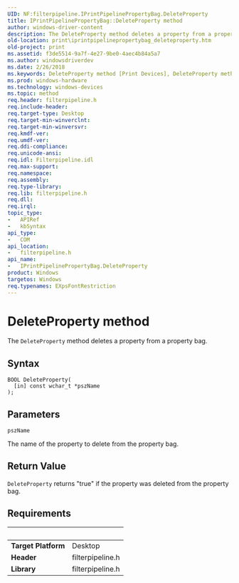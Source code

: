 ```yaml
---
UID: NF:filterpipeline.IPrintPipelinePropertyBag.DeleteProperty
title: IPrintPipelinePropertyBag::DeleteProperty method
author: windows-driver-content
description: The DeleteProperty method deletes a property from a property bag.
old-location: print\iprintpipelinepropertybag_deleteproperty.htm
old-project: print
ms.assetid: f3de5514-9a7f-4e27-9be0-4aec4b84a5a7
ms.author: windowsdriverdev
ms.date: 2/26/2018
ms.keywords: DeleteProperty method [Print Devices], DeleteProperty method [Print Devices], IPrintPipelinePropertyBag interface, DeleteProperty,IPrintPipelinePropertyBag.DeleteProperty, IPrintPipelinePropertyBag, IPrintPipelinePropertyBag interface [Print Devices], DeleteProperty method, IPrintPipelinePropertyBag::DeleteProperty, filterpipeline/IPrintPipelinePropertyBag::DeleteProperty, filterpipeline_816db2e4-811c-467f-a7c3-65d2e35c0107.xml, print.iprintpipelinepropertybag_deleteproperty
ms.prod: windows-hardware
ms.technology: windows-devices
ms.topic: method
req.header: filterpipeline.h
req.include-header: 
req.target-type: Desktop
req.target-min-winverclnt: 
req.target-min-winversvr: 
req.kmdf-ver: 
req.umdf-ver: 
req.ddi-compliance: 
req.unicode-ansi: 
req.idl: Filterpipeline.idl
req.max-support: 
req.namespace: 
req.assembly: 
req.type-library: 
req.lib: filterpipeline.h
req.dll: 
req.irql: 
topic_type:
-	APIRef
-	kbSyntax
api_type:
-	COM
api_location:
-	filterpipeline.h
api_name:
-	IPrintPipelinePropertyBag.DeleteProperty
product: Windows
targetos: Windows
req.typenames: EXpsFontRestriction
---
```



# DeleteProperty method
The <code>DeleteProperty</code> method deletes a property from a property bag.

## Syntax

````
BOOL DeleteProperty(
  [in] const wchar_t *pszName
);
````

## Parameters

`pszName`

The name of the property to delete from the property bag.


## Return Value

<code>DeleteProperty</code> returns "true" if the property was deleted from the property bag.


## Requirements
| &nbsp; | &nbsp; |
| ---- |:---- |
| **Target Platform** | Desktop |
| **Header** | filterpipeline.h |
| **Library** | filterpipeline.h |